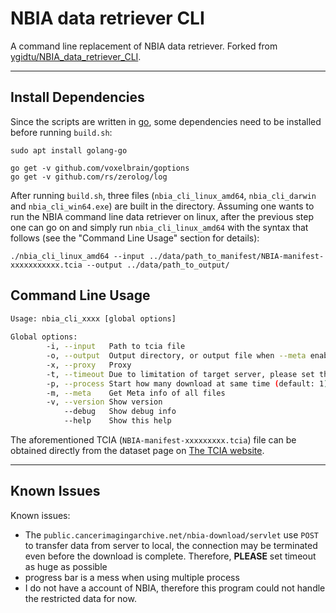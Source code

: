 # NBIA data retriever CLI

A command line replacement of NBIA data retriever.
Forked from [ygidtu/NBIA_data_retriever_CLI](https://github.com/ygidtu/NBIA_data_retriever_CLI).

---

## Install Dependencies

Since the scripts are written in [go](https://golang.org), some dependencies need to be installed before running `build.sh`:

```
sudo apt install golang-go

go get -v github.com/voxelbrain/goptions
go get -v github.com/rs/zerolog/log

```

After running `build.sh`, three files (`nbia_cli_linux_amd64`, `nbia_cli_darwin` and `nbia_cli_win64.exe`) are built in the directory. Assuming one wants to run the NBIA command line data retriever on linux, after the previous step one can go on and simply run `nbia_cli_linux_amd64` with the syntax that follows (see the "Command Line Usage" section for details):

```
./nbia_cli_linux_amd64 --input ../data/path_to_manifest/NBIA-manifest-xxxxxxxxxxx.tcia --output ../data/path_to_output/
```

## Command Line Usage

```bash
Usage: nbia_cli_xxxx [global options]                                       
                                                                              
Global options:                                                               
        -i, --input   Path to tcia file                                       
        -o, --output  Output directory, or output file when --meta enabled (default: downloads)                                                             
        -x, --proxy   Proxy                                                   
        -t, --timeout Due to limitation of target server, please set this time out value as big as possible (default: 1200000)                               
        -p, --process Start how many download at same time (default: 1)       
        -m, --meta    Get Meta info of all files                              
        -v, --version Show version                                            
            --debug   Show debug info                                         
            --help    Show this help
```

The aforementioned TCIA (`NBIA-manifest-xxxxxxxxx.tcia`) file can be obtained directly from the dataset page on [The TCIA website](https://wiki.cancerimagingarchive.net).

---

## Known Issues

Known issues:
- The `public.cancerimagingarchive.net/nbia-download/servlet` use `POST` to transfer data from server to local, the connection may be terminated even before the download is complete. Therefore, **PLEASE** set timeout as huge as possible
- progress bar is a mess when using multiple process
- I do not have a account of NBIA, therefore this program could not handle the restricted data for now.

